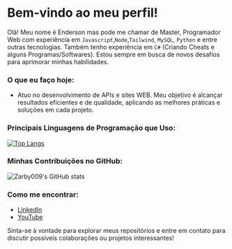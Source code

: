# Bem-vindo ao meu perfil!


Olá! Meu nome é Enderson mas pode me chamar de Master, Programador Web com experiência em `Javascript`,`Node`,`Tailwind`, `MySQL`, `Python` e entre outras tecnologias.
Também tenho experiência em `C#` (Criando Cheats e alguns Programas/Softwares).
Estou sempre em busca de novos desafios para aprimorar minhas habilidades.

### O que eu faço hoje:
- Atuo no desenvolvimento de APIs e sites WEB. Meu objetivo é alcançar resultados eficientes e de qualidade, aplicando as melhores práticas e soluções em cada projeto.


### Principais Linguagens de Programação que Uso:

[![Top Langs](https://github-readme-stats.vercel.app/api/top-langs/?username=Zarby009&layout=donut)](https://github.com/anuraghazra/github-readme-stats)

### Minhas Contribuições no GitHub:

![Zarby009's GitHub stats](https://github-readme-stats.vercel.app/api?username=MasterKKJJ&show_icons=true&theme=slateorange)

### Como me encontrar:

- [LinkedIn](https://www.linkedin.com/in/enderson-alves-6999262bb/)
- [YouTube](https://www.youtube.com/@MasterKKJJ)

Sinta-se à vontade para explorar meus repositórios e entre em contato para discutir possíveis colaborações ou projetos interessantes!
